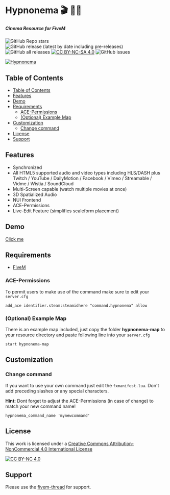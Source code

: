 ﻿<h1>Hypnonema 🎬 🎥🍿</h1>
<h5>Cinema Resource for FiveM</h5>

![GitHub Repo stars](https://img.shields.io/github/stars/thiago-dev/fivem-hypnonema?style=social)
![GitHub release (latest by date including pre-releases)](https://img.shields.io/github/v/release/thiago-dev/fivem-hypnonema?include_prereleases&style=flat-square)
![GitHub all releases](https://img.shields.io/github/downloads/thiago-dev/fivem-hypnonema/total?style=flat-square)
[![CC BY-NC-SA 4.0][cc-by-nc-sa-shield]][cc-by-nc-sa]
![GitHub issues](https://img.shields.io/github/issues-raw/thiago-dev/fivem-hypnonema?style=flat-square)


[![Hypnonema](https://raw.githubusercontent.com/thiago-dev/fivem-hypnonema/gh-pages/HypnonemaTitle.jpg)](https://raw.githubusercontent.com/thiago-dev/fivem-hypnonema/gh-pages/HypnonemaTitle.jpg "Hypnonema")
## Table of Contents

- [Table of Contents](#table-of-contents)
- [Features](#features)
- [Demo](#demo)
- [Requirements](#requirements)
  - [ACE-Permissions](#ace-permissions)
  - [(Optional) Example Map](#optional-example-map)
- [Customization](#customization)
  - [Change command](#change-command)
- [License](#license)
- [Support](#support)

## Features
- Synchronized
- All HTML5 supported audio and video types including HLS/DASH plus Twitch / YouTube / DailyMotion / Facebook / Vimeo / Streamable / Vidme / Wistia / SoundCloud
- Multi-Screen capable (watch multiple movies at once)
- 3D Spatialized Audio
- NUI Frontend
- ACE-Permissions
- Live-Edit Feature (simplifies scaleform placement)

## Demo
[Click me](https://youtu.be/JckYo8bKdnE)

## Requirements
- [FiveM](https://fivem.net)

### ACE-Permissions
To permit users to make use of the command make sure to edit your `server.cfg`
```
add_ace identifier.steam:steamidhere "command.hypnonema" allow
```

### (Optional) Example Map
There is an example map included, just copy the folder **hypnonema-map** to your resource directory and paste following line into your `server.cfg`
```
start hypnonema-map
``` 


## Customization
### Change command
If you want to use your own command just edit the `fxmanifest.lua`. Don't add preceding slashes or any special characters.

**Hint:** Dont forget to adjust the ACE-Permissions (in case of change) to match your new command name!
```
hypnonema_command_name 'mynewcommand'
```
## License
This work is licensed under a
[Creative Commons Attribution-NonCommercial 4.0 International License][cc-by-nc-sa]

[![CC BY-NC 4.0][cc-by-nc-sa-image]][cc-by-nc-sa]

## Support
Please use the [fivem-thread](https://forum.fivem.net/t/release-hypnonema-a-cinema-resource-update-now-with-twitch-support-c/783324) for support.

[cc-by-nc-sa-image]: https://licensebuttons.net/l/by-nc-sa/4.0/88x31.png

[cc-by-nc-sa]: http://creativecommons.org/licenses/by-nc-sa/4.0/
[cc-by-nc-sa-shield]: https://img.shields.io/badge/License-CC%20BY--NC--SA%204.0-lightgrey.svg
